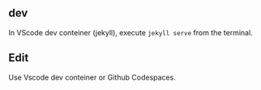 ## dev

In VScode dev conteiner (jekyll), execute `jekyll serve` from the terminal.

## Edit

Use Vscode dev conteiner or Github Codespaces.